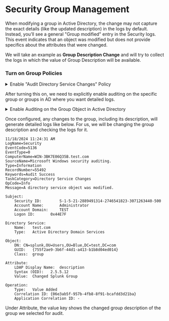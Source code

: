 # Security Group Management

When modifying a group in Active Directory, the change may not capture the exact details (like the updated description) in the logs by default. Instead, you’ll see a general "Group modified" entry in the Security logs. This event indicates that an object was modified but does not provide specifics about the attributes that were changed.

We will take an example as **Group Description Change** and will try to collect the logs in which the value of Group Description will be available.

### Turn on Group Policies

<details>

<summary>Enable "Audit Directory Service Changes" Policy</summary>

* Open **Group Policy Management Console (GPMC)**.
* Create or edit a Group Policy Object (GPO) that applies to the relevant domain controllers.
*   Navigate to:

    ```
    Computer Configuration > Policies > Windows Settings > Security Settings > Advanced Audit Policy Configuration > Audit Policies > DS Access
    ```
* Double-click **Audit Directory Service Changes**, then:
  * Check **Configure the following audit events**.
  * Enable both **Success** and **Failure** as required.
* Apply and save the changes.

</details>

After turning this on, we need to explicitly enable auditing on the specific group or groups in AD where you want detailed logs.

<details>

<summary>Enable Auditing on the Group Object in Active Directory</summary>

* **Open Active Directory Users and Computers (ADUC)**:
  * Run `dsa.msc`.
* **Enable Advanced Features**:
  * In the **View** menu, enable **Advanced Features**.
* **Access the Group’s Security Settings**:
  * Locate the group whose description changes you want to monitor.
  * Right-click the group > **Properties** > **Security** tab > **Advanced** > **Auditing** tab.
* **Add an Auditing Entry**:
  * Click **Add** > **Principal**: Select `Everyone` or a specific user/group to monitor.
  * **Type**: Set to **Success**.
  * **Applies to**: Select **This object.**
  * **Permissions**: Check **Write all properties** or specifically **Write Description**.
* Save the setting

</details>

Once configured, any changes to the group, including its description, will generate detailed logs like below. For us, we will be changing the group description and checking the logs for it.

```
11/18/2024 11:24:31 AM
LogName=Security
EventCode=5136
EventType=0
ComputerName=WIN-3BK7E06Q35B.test.com
SourceName=Microsoft Windows security auditing.
Type=Information
RecordNumber=55492
Keywords=Audit Success
TaskCategory=Directory Service Changes
OpCode=Info
Message=A directory service object was modified.
	
Subject:
	Security ID:		S-1-5-21-2889491314-2746541823-3071263440-500
	Account Name:		Administrator
	Account Domain:		TEST
	Logon ID:		0x44E7F

Directory Service:
	Name:	test.com
	Type:	Active Directory Domain Services
	
Object:
	DN:	CN=splunk,OU=Users,OU=Blue,DC=test,DC=com
	GUID:	{755f2ae9-3b6f-44d1-a413-b1b8d04ed014}
	Class:	group
	
Attribute:
	LDAP Display Name:	description
	Syntax (OID):	2.5.5.12
	Value:	Changed Splunk Group
	
Operation:
	Type:	Value Added
	Correlation ID:	{06e3ab5f-957b-4fb8-8f91-bcafdd3d21ba}
	Application Correlation ID:	-
```

Under Attribute, the value key shows the changed group description of the group we selected for audit.
